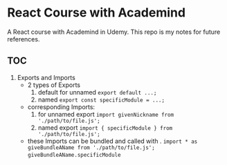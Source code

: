 # React Course with Academind

A React course with Academind in Udemy. This repo is my notes for future references.

## TOC

1. Exports and Imports
   - 2 types of Exports
     1. default for unnamed
        `export default ...;`
     2. named
        `export const specificModule = ...;`
   - corresponding Imports:
     1. for unnamed export
        `import givenNickname from './path/to/file.js';`
     2. named export
        `import { specificModule } from './path/to/file.js';`
   - these Imports can be bundled and called with .
     `import * as giveBundleAName from './path/to/file.js';`
     `giveBundleAName.specificModule`
